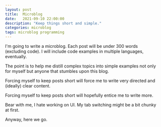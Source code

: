 ```yaml
---
layout: post
title:  Microblog
date:   2021-09-10 22:00:00
description: "Keep things short and simple."
categories: microblog
tags: microblog programming
---
```


I'm going to write a microblog. Each post will be under 300 words (excluding code). I will include code examples in multiple languages, eventually.

The point is to help me distill complex topics into simple examples not only for myself but anyone that stumbles upon this blog.

Forcing myself to keep posts short will force me to write very directed and (ideally) clear content.

Forcing myself to keep posts short will hopefully entice me to write more.

Bear with me, I hate working on UI. My tab switching might be a bit chunky at first.

Anyway, here we go.